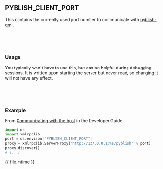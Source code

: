 ## PYBLISH_CLIENT_PORT

This contains the currently used port number to communicate with [pyblish-qml](https://github.com/pyblish/pyblish-qml).

<br>
<br>
<br>

### Usage

You typically won't have to use this, but can be helpful during debugging sessions. It is written upon starting the server but never read, so changing it will not have any effect.

<br>
<br>
<br>

### Example

From [Communicating with the host](https://pyblish.gitbooks.io/developer-guide/content/communicating_with_the_host.html) in the Developer Guide.

```python
import os
import xmlrpclib
port = os.environ["PYBLISH_CLIENT_PORT"]
proxy = xmlrpclib.ServerProxy("http://127.0.0.1:%s/pyblish" % port)
proxy.discover()
# {...}
```

<div class="modified-date">{{ file.mtime }}</div>